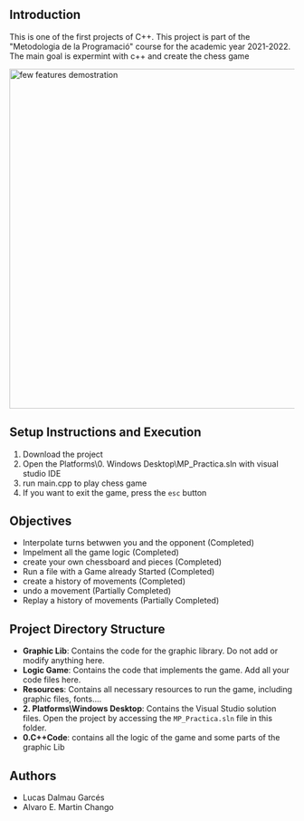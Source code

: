 ## Introduction
This is one of the first projects of C++. This project is part of the "Metodologia de la Programació" course for the academic year 2021-2022. The main goal is expermint with c++ and create the chess game

<img src="./project%20images/chess.gif" alt="few features demostration" width="600"/>

## Setup Instructions and Execution
1. Download the project
2. Open the Platforms\0. Windows Desktop\MP_Practica.sln with visual studio IDE
3. run main.cpp to play chess game
4. If you want to exit the game, press the `esc` button

## Objectives
- Interpolate turns betwwen you and the opponent (Completed)
- Impelment all the game logic (Completed)
- create your own chessboard and pieces (Completed)
- Run a file with a Game already Started (Completed)
- create a history of movements (Completed)
- undo a movement (Partially Completed)
- Replay a history of movements (Partially Completed)

## Project Directory Structure
- **Graphic Lib**: Contains the code for the graphic library. Do not add or modify anything here.
- **Logic Game**: Contains the code that implements the game. Add all your code files here.
- **Resources**: Contains all necessary resources to run the game, including graphic files, fonts....
- **2. Platforms\Windows Desktop**: Contains the Visual Studio solution files. Open the project by accessing the `MP_Practica.sln` file in this folder.
- **0.C++Code**: contains all the logic of the game and some parts of the graphic Lib


## Authors
- Lucas Dalmau Garcés
- Alvaro E. Martin Chango
